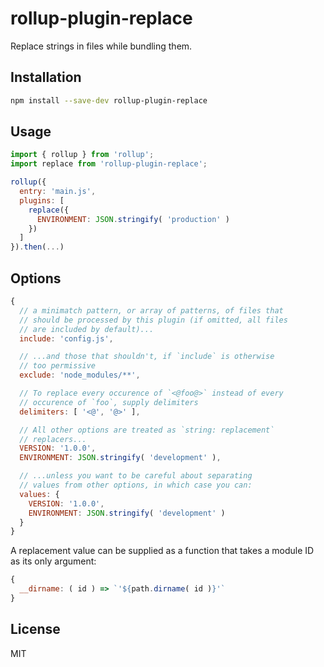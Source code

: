 # rollup-plugin-replace

Replace strings in files while bundling them.


## Installation

```bash
npm install --save-dev rollup-plugin-replace
```


## Usage

```js
import { rollup } from 'rollup';
import replace from 'rollup-plugin-replace';

rollup({
  entry: 'main.js',
  plugins: [
    replace({
      ENVIRONMENT: JSON.stringify( 'production' )
    })
  ]
}).then(...)
```


## Options

```js
{
  // a minimatch pattern, or array of patterns, of files that
  // should be processed by this plugin (if omitted, all files
  // are included by default)...
  include: 'config.js',

  // ...and those that shouldn't, if `include` is otherwise
  // too permissive
  exclude: 'node_modules/**',

  // To replace every occurence of `<@foo@>` instead of every
  // occurence of `foo`, supply delimiters
  delimiters: [ '<@', '@>' ],

  // All other options are treated as `string: replacement`
  // replacers...
  VERSION: '1.0.0',
  ENVIRONMENT: JSON.stringify( 'development' ),

  // ...unless you want to be careful about separating
  // values from other options, in which case you can:
  values: {
    VERSION: '1.0.0',
    ENVIRONMENT: JSON.stringify( 'development' )
  }
}
```

A replacement value can be supplied as a function that takes a module ID as its only argument:

```js
{
  __dirname: ( id ) => `'${path.dirname( id )}'`
}
```


## License

MIT
